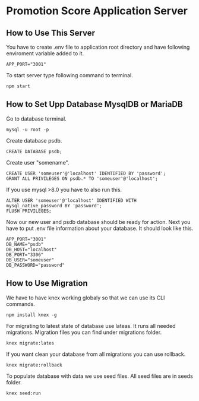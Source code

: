 # Promotion Score Application Server

## How to Use This Server

You have to create .env file to application root directory and have following enviroment variable added to it.

```
APP_PORT="3001"
```

To start server type following command to terminal.

```
npm start
```

## How to Set Upp Database MysqlDB or MariaDB

Go to database terminal.

```
mysql -u root -p
```

Create database psdb.

```
CREATE DATABASE psdb;
```

Create user "somename".

```
CREATE USER 'someuser'@'localhost' IDENTIFIED BY 'password';
GRANT ALL PRIVILEGES ON psdb.* TO 'someuser'@'localhost';
```

If you use mysql >8.0 you have to also run this.

```
ALTER USER 'someuser'@'localhost' IDENTIFIED WITH mysql_native_password BY 'password';
FLUSH PRIVILEGES;
```

Now our new user and psdb database should be ready for action. Next you have to put .env file information about your database. It should look like this.

```
APP_PORT="3001"
DB_NAME="psdb"
DB_HOST="localhost"
DB_PORT="3306"
DB_USER="someuser"
DB_PASSWORD="password"
```

## How to Use Migration

We have to have knex working globaly so that we can use its CLI commands.

```
npm install knex -g
```

For migrating to latest state of database use lateas. It runs all needed migrations. Migration files you can find under migrations folder.

```
knex migrate:lates
```

If you want clean your database from all migrations you can use rollback.

```
knex migrate:rollback
```

To populate database with data we use seed files. All seed files are in seeds folder.

```
knex seed:run
```
